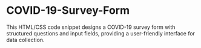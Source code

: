 # COVID-19-Survey-Form
This HTML/CSS code snippet designs a COVID-19 survey form with structured questions and input fields, providing a user-friendly interface for data collection.
